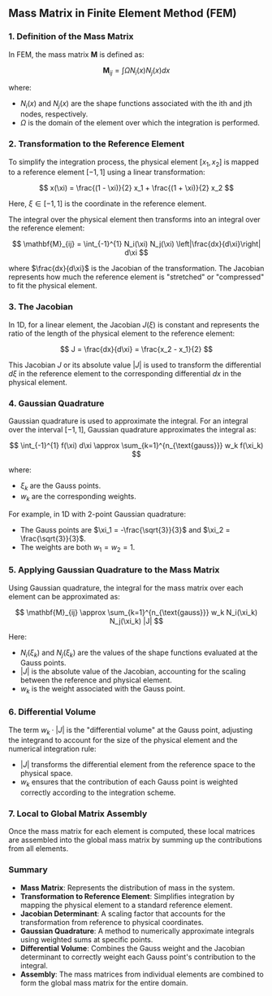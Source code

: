 ## Mass Matrix in Finite Element Method (FEM)

### 1. Definition of the Mass Matrix

In FEM, the mass matrix $\mathbf{M}$ is defined as:

$$
\mathbf{M}_{ij} = \int{\Omega} N_i(x) N_j(x) dx
$$

where:
- $N_i(x)$ and $N_j(x)$ are the shape functions associated with the ith and jth nodes, respectively.
- $\Omega$ is the domain of the element over which the integration is performed.

### 2. Transformation to the Reference Element

To simplify the integration process, the physical element $[x_1, x_2]$ is mapped to a reference element $[-1, 1]$ using a linear transformation:

$$
x(\xi) = \frac{(1 - \xi)}{2} x_1 + \frac{(1 + \xi)}{2} x_2
$$

Here, $\xi \in [-1, 1]$ is the coordinate in the reference element.

The integral over the physical element then transforms into an integral over the reference element:

$$
\mathbf{M}_{ij} = \int_{-1}^{1} N_i(\xi) N_j(\xi) \left|\frac{dx}{d\xi}\right|  d\xi
$$

where $\frac{dx}{d\xi}$ is the Jacobian of the transformation. The Jacobian represents how much the reference element is "stretched" or "compressed" to fit the physical element.

### 3. The Jacobian

In 1D, for a linear element, the Jacobian $J(\xi)$ is constant and represents the ratio of the length of the physical element to the reference element:

$$
J = \frac{dx}{d\xi} = \frac{x_2 - x_1}{2}
$$

This Jacobian $J$ or its absolute value $|J|$ is used to transform the differential $d\xi$ in the reference element to the corresponding differential $dx$ in the physical element.

### 4. Gaussian Quadrature

Gaussian quadrature is used to approximate the integral. For an integral over the interval $[-1, 1]$, Gaussian quadrature approximates the integral as:

$$
\int_{-1}^{1} f(\xi)  d\xi \approx \sum_{k=1}^{n_{\text{gauss}}} w_k f(\xi_k)
$$

where:
- $\xi_k$ are the Gauss points.
- $w_k$ are the corresponding weights.

For example, in 1D with 2-point Gaussian quadrature:
- The Gauss points are $\xi_1 = -\frac{\sqrt{3}}{3}$ and $\xi_2 = \frac{\sqrt{3}}{3}$.
- The weights are both $w_1 = w_2 = 1$.

### 5. Applying Gaussian Quadrature to the Mass Matrix

Using Gaussian quadrature, the integral for the mass matrix over each element can be approximated as:

$$
\mathbf{M}_{ij} \approx \sum_{k=1}^{n_{\text{gauss}}} w_k N_i(\xi_k) N_j(\xi_k) |J|
$$

Here:
- $N_i(\xi_k)$ and $N_j(\xi_k)$ are the values of the shape functions evaluated at the Gauss points.
- $|J|$ is the absolute value of the Jacobian, accounting for the scaling between the reference and physical element.
- $w_k$ is the weight associated with the Gauss point.

### 6. Differential Volume

The term $w_k \cdot |J|$ is the "differential volume" at the Gauss point, adjusting the integrand to account for the size of the physical element and the numerical integration rule:

- $|J|$ transforms the differential element from the reference space to the physical space.
- $w_k$ ensures that the contribution of each Gauss point is weighted correctly according to the integration scheme.

### 7. Local to Global Matrix Assembly

Once the mass matrix for each element is computed, these local matrices are assembled into the global mass matrix by summing up the contributions from all elements.

### Summary

- **Mass Matrix**: Represents the distribution of mass in the system.
- **Transformation to Reference Element**: Simplifies integration by mapping the physical element to a standard reference element.
- **Jacobian Determinant**: A scaling factor that accounts for the transformation from reference to physical coordinates.
- **Gaussian Quadrature**: A method to numerically approximate integrals using weighted sums at specific points.
- **Differential Volume**: Combines the Gauss weight and the Jacobian determinant to correctly weight each Gauss point's contribution to the integral.
- **Assembly**: The mass matrices from individual elements are combined to form the global mass matrix for the entire domain.

